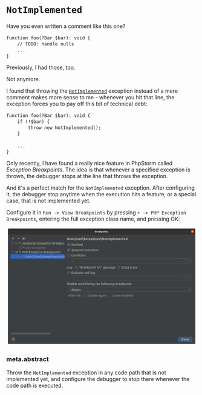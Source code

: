 # `NotImplemented`

Have you even written a comment like this one? 

    function foo(?Bar $bar): void {
        // TODO: handle nulls
        ...
    }

Previously, I had those, too. 

Not anymore. 

I found that throwing the [`NotImplemented`](https://github.com/osmphp/core/blob/HEAD/src/Exceptions/NotImplemented.php) exception instead of a mere comment makes more sense to me - whenever you hit that line, the exception forces you to pay off this bit of technical debt: 

    function foo(?Bar $bar): void {
        if (!$bar) {
            throw new NotImplemented();        
        }
        
        ...
    }

Only recently, I have found a really nice feature in PhpStorm called *Exception Breakpoints*. The idea is that whenever a specified exception is thrown, the debugger stops at the line that throws the exception. 

And it's a perfect match for the `NotImplemented` exception. After configuring it, the debugger stop anytime when the execution hits a feature, or a special case, that is not implemented yet. 

Configure it in `Run -> View Breakpoints` by pressing `+ -> PHP Exception Breakpoints`, entering the full exception class name, and pressing OK:

![Exception Breakpoints](exception-breakpoints.png)

### meta.abstract

Throw the `NotImplemented` exception in any code path that is not implemented yet, and configure the debugger to stop there whenever the code path is executed. 
